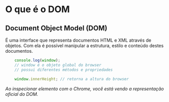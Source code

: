 # O que é o DOM

## Document Object Model (DOM)

É uma interface que representa documentos HTML e XML através
de objetos. Com ela é possível manipular a estrutura, estilo e
conteúdo destes documentos.

```js
    console.log(window);
    // window é o objeto global do browser
    // possui diferentes métodos e propriedades

    window.innerHeight; // retorna a altura do browser
```

*Ao inspecionar elemento com o*
*Chrome, você está vendo a*
*representação oficial do DOM.*